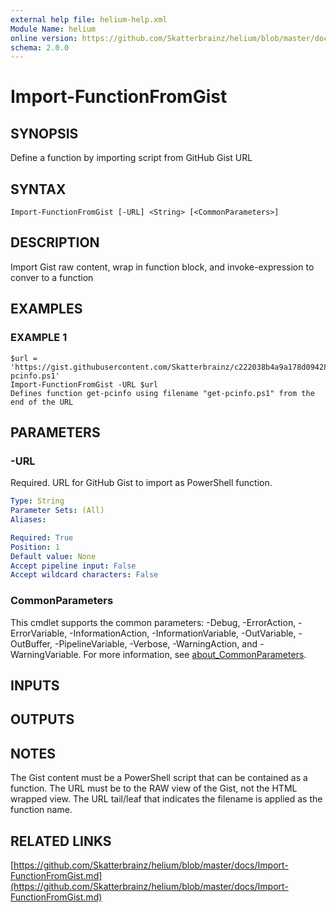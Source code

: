 ```yaml
---
external help file: helium-help.xml
Module Name: helium
online version: https://github.com/Skatterbrainz/helium/blob/master/docs/Import-FunctionFromGist.md
schema: 2.0.0
---
```


# Import-FunctionFromGist

## SYNOPSIS
Define a function by importing script from GitHub Gist URL

## SYNTAX

```
Import-FunctionFromGist [-URL] <String> [<CommonParameters>]
```

## DESCRIPTION
Import Gist raw content, wrap in function block, and invoke-expression to conver to a function

## EXAMPLES

### EXAMPLE 1
```
$url = 'https://gist.githubusercontent.com/Skatterbrainz/c222038b4a9a178d09428e144d86a953/raw/a3ba51e55115d5c0ab31e8fa609edf2328f3a3ec/get-pcinfo.ps1'
Import-FunctionFromGist -URL $url
Defines function get-pcinfo using filename "get-pcinfo.ps1" from the end of the URL
```

## PARAMETERS

### -URL
Required.
URL for GitHub Gist to import as PowerShell function.

```yaml
Type: String
Parameter Sets: (All)
Aliases:

Required: True
Position: 1
Default value: None
Accept pipeline input: False
Accept wildcard characters: False
```

### CommonParameters
This cmdlet supports the common parameters: -Debug, -ErrorAction, -ErrorVariable, -InformationAction, -InformationVariable, -OutVariable, -OutBuffer, -PipelineVariable, -Verbose, -WarningAction, and -WarningVariable. For more information, see [about_CommonParameters](http://go.microsoft.com/fwlink/?LinkID=113216).

## INPUTS

## OUTPUTS

## NOTES
The Gist content must be a PowerShell script that can be contained as a function.
The URL must be to the RAW view of the Gist, not the HTML wrapped view.
The URL tail/leaf that indicates the filename is applied as the function name.

## RELATED LINKS

[https://github.com/Skatterbrainz/helium/blob/master/docs/Import-FunctionFromGist.md](https://github.com/Skatterbrainz/helium/blob/master/docs/Import-FunctionFromGist.md)

